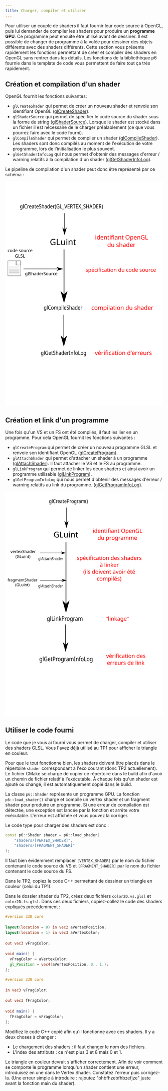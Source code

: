 ```yaml
---
title: Charger, compiler et utiliser
---
```


Pour utiliser un couple de shaders il faut fournir leur code source à OpenGL, puis lui demander de compiler les shaders pour produire un **programme GPU**. Ce programme peut ensuite être utilisé avant de dessiner. Il est possible de changer de programme à la volée pour dessiner des objets différents avec des shaders différents. Cette section vous présente rapidement les fonctions permettant de créer et compiler des shaders en OpenGL sans rentrer dans les détails. Les fonctions de la bibliothèque p6 fournie dans le template de code vous permettent de faire tout ça très rapidement.

## Création et compilation d'un shader

OpenGL fournit les fonctions suivantes:

- `glCreateShader` qui permet de créer un nouveau shader et renvoie son identifiant OpenGL ([glCreateShader](https://www.khronos.org/registry/OpenGL-Refpages/gl4/html/glCreateShader.xhtml)).
- `glShaderSource` qui permet de spécifier le code source du shader sous la forme de string ([glShaderSource](https://www.khronos.org/registry/OpenGL-Refpages/gl4/html/glShaderSource.xhtml)). Lorsque le shader est stocké dans un fichier il est nécessaire de le charger préalablement (ce que vous pourrez faire avec le code fourni).
- `glCompileShader` qui permet de compiler un shader ([glCompileShader](https://www.khronos.org/registry/OpenGL-Refpages/gl4/html/glCompileShader.xhtml)). Les shaders sont donc compilés au moment de l'exécution de votre programme, lors de l'initialisation le plus souvent.
- `glGetShaderInfoLog` qui nous permet d'obtenir des messages d'erreur / warning relatifs à la compilation d'un shader ([glGetShaderInfoLog](https://www.khronos.org/registry/OpenGL-Refpages/gl4/html/glGetShaderInfoLog.xhtml)).

Le pipeline de compilation d'un shader peut donc être représenté par ce schéma :

<div class="white-background">

![](img/shader_compilation.svg)

</div>

## Création et link d'un programme

Une fois qu'un VS et un FS ont été compilés, il faut les lier en un programme. Pour cela OpenGL fournit les fonctions suivantes :

- `glCreateProgram` qui permet de créer un nouveau programme GLSL et renvoie son identifiant OpenGL ([glCreateProgram](https://www.khronos.org/registry/OpenGL-Refpages/gl4/html/glCreateProgram.xhtml)).
- `glAttachShader` qui permet d'attacher un shader à un programme ([glAttachShader](https://www.khronos.org/registry/OpenGL-Refpages/gl4/html/glAttachShader.xhtml)). Il faut attacher le VS et le FS au programme.
- `glLinkProgram` qui permet de linker les deux shaders et ainsi avoir un programme utilisable ([glLinkProgram](https://www.khronos.org/registry/OpenGL-Refpages/gl4/html/glLinkProgram.xhtml)).
- `glGetProgramInfoLog` qui nous permet d'obtenir des messages d'erreur / warning relatifs au link du programme. ([glGetProgramInfoLog](https://www.khronos.org/registry/OpenGL-Refpages/gl4/html/glGetProgramInfoLog.xhtml)).

<div class="white-background">

![](img/shader_link.svg)

</div>

## Utiliser le code fourni

Le code que je vous ai fourni vous permet de charger, compiler et utiliser des shaders GLSL. Vous l'avez déjà utilisé au TP1 pour afficher le triangle en couleur.

Pour que le tout fonctionne bien, les shaders doivent être placés dans le répertoire `shader` correspondant à l'exo courant (donc TP2 actuellement). Le fichier CMake se charge de copier ce répertoire dans le build afin d'avoir un chemin de fichier relatif à l'exécutable. À chaque fois qu'un shader est ajouté ou changé, il est automatiquement copié dans le build.

La classe `p6::Shader` représente un programme GPU. La fonction `p6::load_shader()` charge et compile un vertex shader et un fragment shader pour produire un programme. Si une erreur de compilation est détectée, une exception est lancée par la fonction et arrête votre exécutable. L'erreur est affichée et vous pouvez la corriger.

Le code type pour charger des shaders est donc :

```cpp
const p6::Shader shader = p6::load_shader(
    "shaders/[VERTEX_SHADER]",
    "shaders/[FRAGMENT_SHADER]"
);
```

Il faut bien évidemment remplacer `[VERTEX_SHADER]` par le nom du fichier contenant le code source du VS et `[FRAGMENT_SHADER]` par le nom du fichier contenant le code source du FS.

Dans le TP2, copiez le code C++ permettant de dessiner un triangle en couleur (celui du TP1).

Dans le dossier shader du TP2, créez deux fichiers `color2D.vs.glsl` et `color2D.fs.glsl`. Dans ces deux fichiers, copiez-collez le code des shaders expliqués précédemment :

<div style={{display: 'flex'}}>

```glsl title="Vertex Shader"
#version 330 core

layout(location = 0) in vec2 aVertexPosition;
layout(location = 1) in vec3 aVertexColor;

out vec3 vFragColor;

void main() {
  vFragColor = aVertexColor;
  gl_Position = vec4(aVertexPosition, 0., 1.);
};
```

```glsl title="Fragment Shader"
#version 330 core

in vec3 vFragColor;

out vec3 fFragColor;

void main() {
  fFragColor = vFragColor;
};
```

</div>

Modifiez le code C++ copié afin qu'il fonctionne avec ces shaders. Il y a deux choses à changer :

- Le chargement des shaders : il faut changer le nom des fichiers.
- L'index des attributs : ce n'est plus 3 et 8 mais 0 et 1.

Le triangle en couleur devrait s'afficher correctement. Afin de voir comment se comporte le programme lorsqu'un shader contient une erreur, introduisez en une dans le Vertex Shader. Constatez l'erreur puis corrigez-la. (Une erreur simple à introduire : rajoutez "bhbfhzebfhbzefjze" juste avant la fonction main du shader).
